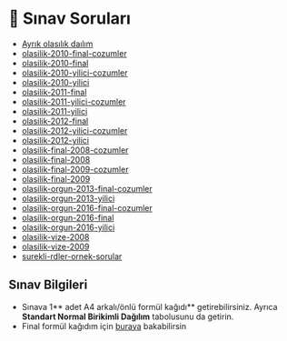 # 📃 Sınav Soruları

<!--YPackage.YGitbookIntegration-tarafından-otomatik-oluşturulmuştur-->

- [Ayrık olasılık daılım](Ayr%C4%B1k%20olas%C4%B1l%C4%B1k%20da%C4%B1l%C4%B1m.pdf)
- [olasilik-2010-final-cozumler](olasilik-2010-final-cozumler.pdf)
- [olasilik-2010-final](olasilik-2010-final.pdf)
- [olasilik-2010-yilici-cozumler](olasilik-2010-yilici-cozumler.pdf)
- [olasilik-2010-yilici](olasilik-2010-yilici.pdf)
- [olasilik-2011-final](olasilik-2011-final.pdf)
- [olasilik-2011-yilici-cozumler](olasilik-2011-yilici-cozumler.pdf)
- [olasilik-2011-yilici](olasilik-2011-yilici.pdf)
- [olasilik-2012-final](olasilik-2012-final.pdf)
- [olasilik-2012-yilici-cozumler](olasilik-2012-yilici-cozumler.pdf)
- [olasilik-2012-yilici](olasilik-2012-yilici.pdf)
- [olasilik-final-2008-cozumler](olasilik-final-2008-cozumler.pdf)
- [olasilik-final-2008](olasilik-final-2008.pdf)
- [olasilik-final-2009-cozumler](olasilik-final-2009-cozumler.pdf)
- [olasilik-final-2009](olasilik-final-2009.pdf)
- [olasilik-orgun-2013-final-cozumler](olasilik-orgun-2013-final-cozumler.pdf)
- [olasilik-orgun-2013-yilici](olasilik-orgun-2013-yilici.pdf)
- [olasilik-orgun-2016-final-cozumler](olasilik-orgun-2016-final-cozumler.pdf)
- [olasilik-orgun-2016-final](olasilik-orgun-2016-final.pdf)
- [olasilik-orgun-2016-yilici](olasilik-orgun-2016-yilici.pdf)
- [olasilik-vize-2008](olasilik-vize-2008.pdf)
- [olasilik-vize-2009](olasilik-vize-2009.pdf)
- [surekli-rdler-ornek-sorular](surekli-rdler-ornek-sorular.pdf)

<!--YPackage.YGitbookIntegration-tarafından-otomatik-oluşturulmuştur-->

## Sınav Bilgileri

- Sınava 1** adet A4 arkalı/önlü formül kağıdı** getirebilirsiniz. Ayrıca **Standart Normal Birikimli Dağılım** tabolusunu da getirin.
- Final formül kağıdım için [buraya][Final Formül Kağıdı] bakabilirsin

[Final Formül Kağıdı]: ./%C3%96%C4%9Frenci%20Notlar%C4%B1%5CFinal%20Form%C3%BCl%20Ka%C4%9F%C4%B1d%C4%B1%20~%20YEmreAk.pdf
